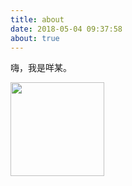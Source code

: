 ```yaml
---
title: about
date: 2018-05-04 09:37:58
about: true
---
```


嗨，我是咩某。

<img src="../images/cactus.png" width="150">
